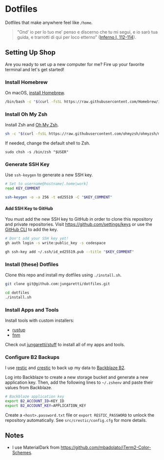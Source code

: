 # Dotfiles

Dotfiles that make anywhere feel like `/home`.

> "Ond’ io per lo tuo me’ penso e discerno che tu mi segui, e io sarò tua guida, e trarrotti di qui per loco etterno" ([Inferno I, 112-114](https://digitaldante.columbia.edu/dante/divine-comedy/inferno/inferno-1/)).

## Setting Up Shop

Are you ready to set up a new computer for me? Fire up your favorite terminal and let's get started!

### Install Homebrew

On macOS, [install Homebrew](https://brew.sh/).

```sh
/bin/bash -c "$(curl -fsSL https://raw.githubusercontent.com/Homebrew/install/HEAD/install.sh)"
```

### Install Oh My Zsh

Install Zsh and [Oh My Zsh](https://ohmyz.sh/).

```sh
sh -c "$(curl -fsSL https://raw.githubusercontent.com/ohmyzsh/ohmyzsh/master/tools/install.sh)"
```

If needed, change the default shell to Zsh.

```
sudo chsh -s /bin/zsh "$USER"
```

### Generate SSH Key

Use `ssh-keygen` to generate a new SSH key.

```sh
# Set to username@hostname[.home|work]
read KEY_COMMENT

ssh-keygen -o -a 256 -t ed25519 -C "$KEY_COMMENT"
```

#### Add SSH Key to GitHub

You must add the new SSH key to GitHub in order to clone this repository and private repositories. Visit https://github.com/settings/keys or use the [GitHub CLI](https://cli.github.com/manual/) to add the key.

```sh
# Don't add your SSH key yet!
gh auth login -s write:public_key -s codespace

gh ssh-key add ~/.ssh/id_ed25519.pub --title "$KEY_COMMENT"
```

### Install (these) Dotfiles

Clone this repo and install my dotfiles using `./install.sh`.

```sh
git clone git@github.com:jungaretti/dotfiles.git

cd dotfiles
./install.sh
```

### Install Apps and Tools

Install tools with custom installers:

- [rustup](https://rustup.rs/)
- [fnm](https://github.com/Schniz/fnm)

Check out [jungaretti/stuff](https://github.com/jungaretti/stuff) to install all of my apps and tools.

### Configure B2 Backups

I use [restic](https://github.com/restic/restic) and [crestic](https://github.com/nils-werner/crestic) to back up my data to [Backblaze B2](https://www.backblaze.com/b2/cloud-storage.html).

Log into Backblaze to create a new storage bucket and generate a new application key. Then, add the following lines to `~/.zshenv` and paste their values from Backblaze.

```sh
# Backblaze application key
export B2_ACCOUNT_ID=KEY_ID
export B2_ACCOUNT_KEY=APPLICATION_KEY
```

Create a `<host>.password.txt` file or `export RESTIC_PASSWORD` to unlock the repository automatically. See `src/crestic/config.cfg` for more details.

## Notes

- I use MaterialDark from https://github.com/mbadolato/iTerm2-Color-Schemes.

